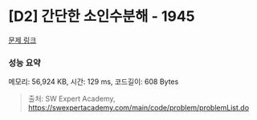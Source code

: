 # [D2] 간단한 소인수분해 - 1945 

[문제 링크](https://swexpertacademy.com/main/code/problem/problemDetail.do?contestProbId=AV5Pl0Q6ANQDFAUq) 

### 성능 요약

메모리: 56,924 KB, 시간: 129 ms, 코드길이: 608 Bytes



> 출처: SW Expert Academy, https://swexpertacademy.com/main/code/problem/problemList.do